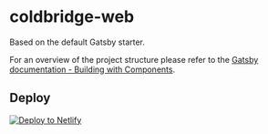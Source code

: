 # coldbridge-web
Based on the default Gatsby starter.

For an overview of the project structure please refer to the [Gatsby documentation - Building with Components](https://www.gatsbyjs.org/docs/building-with-components/).

## Deploy

[![Deploy to Netlify](https://www.netlify.com/img/deploy/button.svg)](https://app.netlify.com/start/deploy?repository=https://github.com/gatsbyjs/gatsby-starter-default)
